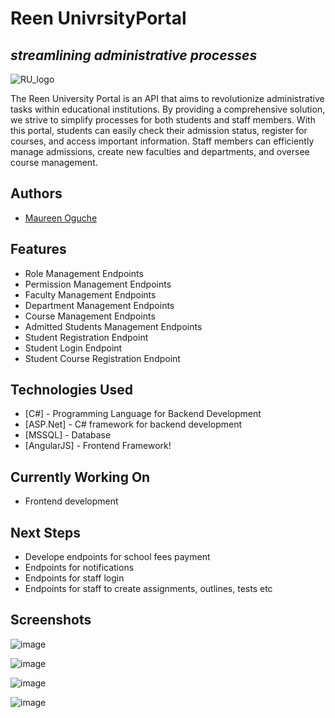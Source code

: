 # Reen UnivrsityPortal
## _streamlining administrative processes_
![RU_logo](https://github.com/MaureenMOguche/UniversityPortal/assets/103169301/26d46858-3a43-4e7d-a7de-f6305a5ea04d)

The Reen University Portal is an API that  aims to revolutionize administrative tasks within educational institutions. 
By providing a comprehensive solution, we strive to simplify processes for both students and staff members. With this portal, students can easily check their admission status, register for courses, and access important information. Staff members can efficiently manage admissions, create new faculties and departments, and oversee course management.

## Authors
- [Maureen Oguche](https://twitter.com/MaureenOguche)

## Features
- Role Management Endpoints
- Permission Management Endpoints
- Faculty Management Endpoints
- Department Management Endpoints
- Course Management Endpoints
- Admitted Students Management Endpoints
- Student Registration Endpoint
- Student Login Endpoint
- Student Course Registration Endpoint

## Technologies Used
- [C#] - Programming Language for Backend Development
- [ASP.Net] - C# framework for backend development
- [MSSQL] - Database
- [AngularJS] - Frontend Framework!

## Currently Working On
- Frontend development

## Next Steps
- Develope endpoints for school fees payment
- Endpoints for notifications
- Endpoints for staff login
- Endpoints for staff to create assignments, outlines, tests etc

## Screenshots
![image](https://github.com/MaureenMOguche/UniversityPortal/assets/103169301/e63b8884-90e9-4611-a0e0-aa036dbf3b56)

![image](https://github.com/MaureenMOguche/UniversityPortal/assets/103169301/42ea7e7d-6751-4423-b933-413529724390)

![image](https://github.com/MaureenMOguche/UniversityPortal/assets/103169301/be4ac188-ea3a-4050-bcc0-8490f221766f)

![image](https://github.com/MaureenMOguche/UniversityPortal/assets/103169301/cd53dca8-af2b-43ee-b1c9-182d2f9baf8c)




